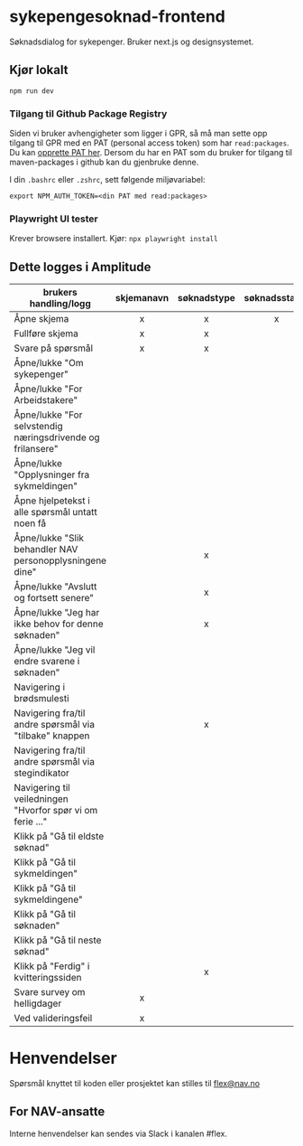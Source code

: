 # sykepengesoknad-frontend
Søknadsdialog for sykepenger. Bruker next.js og designsystemet.


## Kjør lokalt
`npm run dev`

### Tilgang til Github Package Registry

Siden vi bruker avhengigheter som ligger i GPR, så må man sette opp tilgang til GPR med en PAT (personal access token) som har `read:packages`. Du kan [opprette PAT her](https://github.com/settings/tokens). Dersom du har en PAT som du bruker for tilgang til maven-packages i github kan du gjenbruke denne.

I din `.bashrc` eller `.zshrc`, sett følgende miljøvariabel:

`export NPM_AUTH_TOKEN=<din PAT med read:packages>`

### Playwright UI tester
Krever browsere installert. Kjør: `npx playwright install`



## Dette logges i Amplitude


| brukers handling/logg                                      | skjemanavn | søknadstype | søknadsstatus | spørsmålstag | tekst | svar (hoved) | komponentnavn |
|------------------------------------------------------------|:----------:|:-----------:|:-------------:|:------------:|:-----:|:------------:|:-------------:|
| Åpne skjema                                                |     x      |      x      |       x       |              |       |              |               |
| Fullføre skjema                                            |     x      |      x      |               |              |       |              |               |
| Svare på spørsmål                                          |     x      |      x      |               |      x       |       |      x       |               |
| Åpne/lukke "Om sykepenger"                                 |            |             |               |              |   x   |              |       x       |
| Åpne/lukke "For Arbeidstakere"                             |            |             |               |              |   x   |              |       x       |
| Åpne/lukke "For selvstendig næringsdrivende og frilansere" |            |             |               |              |   x   |              |       x       |
| Åpne/lukke "Opplysninger fra sykmeldingen"                 |            |             |               |      x       |       |              |       x       |
| Åpne hjelpetekst i alle spørsmål untatt noen få            |            |             |               |      x       |       |              |       x       |
| Åpne/lukke "Slik behandler NAV personopplysningene dine"   |            |      x      |               |              |   x   |              |       x       |
| Åpne/lukke "Avslutt og fortsett senere"               |            |      x      |               |              |       |              |       x       |
| Åpne/lukke "Jeg har ikke behov for denne søknaden"         |            |      x      |               |              |       |              |       x       |
| Åpne/lukke "Jeg vil endre svarene i søknaden"              |            |             |               |              |   x   |              |               |
| Navigering i brødsmulesti                                  |            |             |               |              |   x   |              |               |
| Navigering fra/til andre spørsmål via "tilbake" knappen    |            |      x      |               |      x       |   x   |              |               |
| Navigering fra/til andre spørsmål via stegindikator        |            |             |               |      x       |       |              |               |
| Navigering til veiledningen "Hvorfor spør vi om ferie ..." |            |             |               |              |   x   |              |               |
| Klikk på "Gå til eldste søknad"                            |            |             |               |              |   x   |              |       x       |
| Klikk på "Gå til sykmeldingen"                             |            |             |               |              |   x   |              |       x       |
| Klikk på "Gå til sykmeldingene"                            |            |             |               |              |   x   |              |       x       |
| Klikk på "Gå til søknaden"                                 |            |             |               |              |   x   |              |       x       |
| Klikk på "Gå til neste søknad"                             |            |             |               |              |   x   |              |       x       |
| Klikk på "Ferdig" i kvitteringssiden                       |            |      x      |               |              |   x   |              |               |
| Svare survey om helligdager                                |     x      |             |               |              |   x   |      x       |               |
| Ved valideringsfeil                                        |     x      |             |               |      x       |       |              |               |


# Henvendelser

Spørsmål knyttet til koden eller prosjektet kan stilles til flex@nav.no

## For NAV-ansatte

Interne henvendelser kan sendes via Slack i kanalen #flex.
